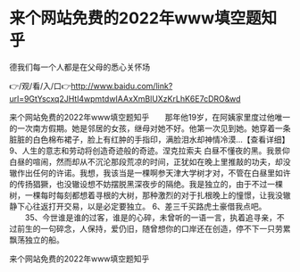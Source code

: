 # 来个网站免费的2022年www填空题知乎
德我们每一个人都是在父母的悉心关怀场

👉/观/看/入/口👉http://www.baidu.com/link?url=9GtYscxq2JHtl4wpmtdwIAAxXmBlUXzKrLhK6E7cDRO&wd

来个网站免费的2022年www填空题知乎　　那年他19岁，在阿姨家里度过他唯一的一次南方假期。她是邻居的女孩，继母对她不好。他第一次见到她。她穿着一条脏脏的白色棉布裙子，脸上有红肿的手指印，满脸泪水却神情冷漠...【查看详细】
	9、人生的意志和劳动将创造奇迹般的奇迹。涅克拉索夫
白昼不懂夜的黑。我景仰白昼的喧闹，然而却从不沉沦那段荒凉的时间，正犹如在晚上里推敲的功夫，却没辙作出任何的许诺。我想，我该当是一棵啊参天津大学树才对，不管在白昼里如许的传扬猖獗，也没辙设想不妨摆脱黑深夜步的隔绝。我是独立的，由于不过一棵树，一棵每时每刻都想着寻根的大树，那种激烈的对于扎根晚上的憧憬，让我没辙静下心往返打开交易，以是必定要独立。
	6、差三千买路虎土豪借我点吧。
　　35、今世谁是谁的过客，谁是的心碎，未曾听的一语一言，执着追寻亲，不过前生的一句碎念，人保持，爱仍旧，随曾想你的口岸还在创造，停不下一只劳累飘荡独立的船。

来个网站免费的2022年www填空题知乎
